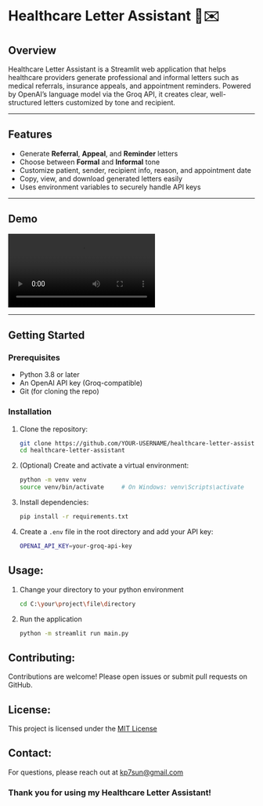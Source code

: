 # Healthcare Letter Assistant 🏥✉️

## Overview

Healthcare Letter Assistant is a Streamlit web application that helps healthcare providers generate professional and informal letters such as medical referrals, insurance appeals, and appointment reminders. Powered by OpenAI’s language model via the Groq API, it creates clear, well-structured letters customized by tone and recipient.

---

## Features

- Generate **Referral**, **Appeal**, and **Reminder** letters
- Choose between **Formal** and **Informal** tone
- Customize patient, sender, recipient info, reason, and appointment date
- Copy, view, and download generated letters easily
- Uses environment variables to securely handle API keys

---

## Demo

![Video Demo](./demo/vid.mp4)  

---

## Getting Started

### Prerequisites

- Python 3.8 or later
- An OpenAI API key (Groq-compatible)
- Git (for cloning the repo)

### Installation

1. Clone the repository:

   ```bash
   git clone https://github.com/YOUR-USERNAME/healthcare-letter-assistant.git
   cd healthcare-letter-assistant

2. (Optional) Create and activate a virtual environment:

   ```bash
   python -m venv venv
   source venv/bin/activate     # On Windows: venv\Scripts\activate

3. Install dependencies:

   ```bash
   pip install -r requirements.txt
   
4. Create a `.env` file in the root directory and add your API key:

   ```bash
   OPENAI_API_KEY=your-groq-api-key
## Usage:
1. Change your directory to your python environment

   ```bash
   cd C:\your\project\file\directory
2. Run the application

   ```bash
   python -m streamlit run main.py
## Contributing:
Contributions are welcome! Please open issues or submit pull requests on GitHub.
## License:
This project is licensed under the [MIT License](https://opensource.org/license/mit)
## Contact:
For questions, please reach out at kp7sun@gmail.com

### Thank you for using my Healthcare Letter Assistant!
